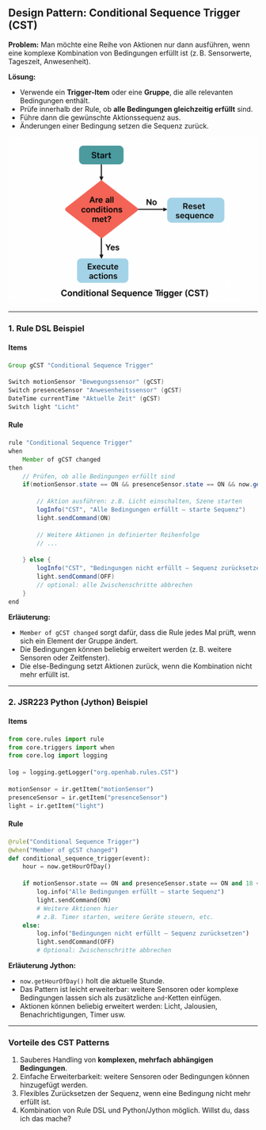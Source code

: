 ## **Design Pattern: Conditional Sequence Trigger (CST)**

**Problem:**
Man möchte eine Reihe von Aktionen nur dann ausführen, wenn eine komplexe Kombination von Bedingungen erfüllt ist (z. B. Sensorwerte, Tageszeit, Anwesenheit).

**Lösung:**

* Verwende ein **Trigger-Item** oder eine **Gruppe**, die alle relevanten Bedingungen enthält.
* Prüfe innerhalb der Rule, ob **alle Bedingungen gleichzeitig erfüllt** sind.
* Führe dann die gewünschte Aktionssequenz aus.
* Änderungen einer Bedingung setzen die Sequenz zurück.

![Conditional Sequence Trigger](https://raw.githubusercontent.com/Michdo93/openHAB-Design-Pattern-proposal/refs/heads/main/custom/cst.png)

---

### **1. Rule DSL Beispiel**

#### Items

```java
Group gCST "Conditional Sequence Trigger"

Switch motionSensor "Bewegungssensor" (gCST)
Switch presenceSensor "Anwesenheitssensor" (gCST)
DateTime currentTime "Aktuelle Zeit" (gCST)
Switch light "Licht"
```

#### Rule

```java
rule "Conditional Sequence Trigger"
when
    Member of gCST changed
then
    // Prüfen, ob alle Bedingungen erfüllt sind
    if(motionSensor.state == ON && presenceSensor.state == ON && now.getHourOfDay >= 18 && now.getHourOfDay <= 22) {
        
        // Aktion ausführen: z.B. Licht einschalten, Szene starten
        logInfo("CST", "Alle Bedingungen erfüllt – starte Sequenz")
        light.sendCommand(ON)
        
        // Weitere Aktionen in definierter Reihenfolge
        // ...
        
    } else {
        logInfo("CST", "Bedingungen nicht erfüllt – Sequenz zurücksetzen")
        light.sendCommand(OFF)
        // optional: alle Zwischenschritte abbrechen
    }
end
```

**Erläuterung:**

* `Member of gCST changed` sorgt dafür, dass die Rule jedes Mal prüft, wenn sich ein Element der Gruppe ändert.
* Die Bedingungen können beliebig erweitert werden (z. B. weitere Sensoren oder Zeitfenster).
* Die else-Bedingung setzt Aktionen zurück, wenn die Kombination nicht mehr erfüllt ist.

---

### **2. JSR223 Python (Jython) Beispiel**

#### Items

```python
from core.rules import rule
from core.triggers import when
from core.log import logging

log = logging.getLogger("org.openhab.rules.CST")

motionSensor = ir.getItem("motionSensor")
presenceSensor = ir.getItem("presenceSensor")
light = ir.getItem("light")
```

#### Rule

```python
@rule("Conditional Sequence Trigger")
@when("Member of gCST changed")
def conditional_sequence_trigger(event):
    hour = now.getHourOfDay()
    
    if motionSensor.state == ON and presenceSensor.state == ON and 18 <= hour <= 22:
        log.info("Alle Bedingungen erfüllt – starte Sequenz")
        light.sendCommand(ON)
        # Weitere Aktionen hier
        # z.B. Timer starten, weitere Geräte steuern, etc.
    else:
        log.info("Bedingungen nicht erfüllt – Sequenz zurücksetzen")
        light.sendCommand(OFF)
        # Optional: Zwischenschritte abbrechen
```

**Erläuterung Jython:**

* `now.getHourOfDay()` holt die aktuelle Stunde.
* Das Pattern ist leicht erweiterbar: weitere Sensoren oder komplexe Bedingungen lassen sich als zusätzliche `and`-Ketten einfügen.
* Aktionen können beliebig erweitert werden: Licht, Jalousien, Benachrichtigungen, Timer usw.

---

### **Vorteile des CST Patterns**

1. Sauberes Handling von **komplexen, mehrfach abhängigen Bedingungen**.
2. Einfache Erweiterbarkeit: weitere Sensoren oder Bedingungen können hinzugefügt werden.
3. Flexibles Zurücksetzen der Sequenz, wenn eine Bedingung nicht mehr erfüllt ist.
4. Kombination von Rule DSL und Python/Jython möglich.
Willst du, dass ich das mache?
